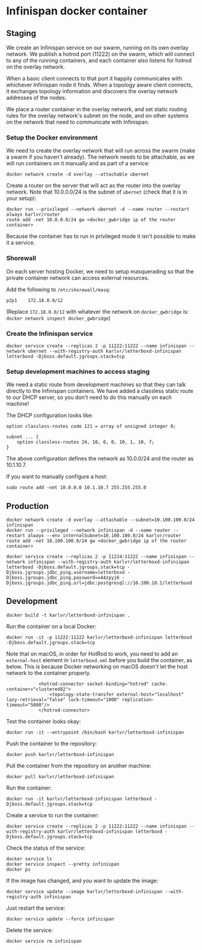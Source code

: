 # Infinispan docker container

## Staging

We create an Infinispan service on our swarm, running on its own overlay network. We publish a hotrod port (11222) on 
the swarm, which will connect to any of the running containers, and each container also listens for hotrod on the
overlay network.

When a basic client connects to that port it happily communicates with whichever Infinispan node it finds. When a 
topology aware client connects, it exchanges topology information and discovers the overlay network addresses of the nodes.

We place a router container in the overlay network, and set static routing rules for the overlay network's subnet on
the node, and on other systems on the network that need to communicate with Infinispan.

### Setup the Docker environment

We need to create the overlay network that will run across the swarm (make a swarm if you haven't already). The network
needs to be attachable, as we will run containers on it manually and as part of a service:

```
docker network create -d overlay --attachable ubernet
```

Create a router on the server that will act as the router into the overlay network. Note that 10.0.0.0/24 is the subnet of `ubernet` (check that it is in your setup):

```
docker run --privileged --network ubernet -d --name router --restart always karlvr/router
route add -net 10.0.0.0/24 gw <docker_gwbridge ip of the router container>
```

Because the container has to run in privileged mode it isn't possible to make it a service.

### Shorewall

On each server hosting Docker, we need to setup masquerading so that the private container network can access external resources.

Add the following to `/etc/shorewall/masq`:

```
p2p1	172.18.0.0/12
```

(Replace `172.18.0.0/12` with whatever the network on `docker_gwbridge` is: `docker network inspect docker_gwbridge`)

### Create the Infinispan service

```
docker service create --replicas 2 -p 11222:11222 --name infinispan --network ubernet --with-registry-auth karlvr/letterboxd-infinispan letterboxd -Djboss.default.jgroups.stack=tcp
```

### Setup development machines to access staging

We need a static route from development machines so that they can talk directly to the Infinispan containers. We have added a classless static
route to our DHCP server, so you don't need to do this manually on each machine!

The DHCP configuration looks like:

```
option classless-routes code 121 = array of unsigned integer 8;

subnet ... {
	option classless-routes 24, 10, 0, 0, 10, 1, 10, 7;
}
```

The above configuration defines the network as 10.0.0/24 and the router as 10.1.10.7.

If you want to manually configure a host:

```
sudo route add -net 10.0.0.0 10.1.10.7 255.255.255.0
```

## Production

```
docker network create -d overlay --attachable --subnet=10.100.100.0/24 infinispan
docker run --privileged --network infinispan -d --name router --restart always --env internalSubnet=10.100.100.0/24 karlvr/router
route add -net 10.100.100.0/24 gw <docker_gwbridge ip of the router container>

docker service create --replicas 2 -p 11224:11222 --name infinispan --network infinispan --with-registry-auth karlvr/letterboxd-infinispan letterboxd -Djboss.default.jgroups.stack=tcp -Djboss.jgroups.jdbc_ping.username=letterboxd -Djboss.jgroups.jdbc_ping.password=x44zpyj6 -Djboss.jgroups.jdbc_ping.url=jdbc:postgresql://10.100.10.1/letterboxd
```

## Development

```
docker build -t karlvr/letterboxd-infinispan .
```

Run the container on a local Docker:

```
docker run -it -p 11222:11222 karlvr/letterboxd-infinispan letterboxd -Djboss.default.jgroups.stack=tcp
```

Note that on macOS, in order for HotRod to work, you need to add an `external-host` element in `letterboxd.xml` before you
build the container, as below. This is because Docker networking on macOS doesn't let the host network to the container
properly.

```
            <hotrod-connector socket-binding="hotrod" cache-container="clustered82">
                <topology-state-transfer external-host="localhost" lazy-retrieval="false" lock-timeout="1000" replication-timeout="5000"/>
            </hotrod-connector>
```

Test the container looks okay:

```
docker run -it --entrypoint /bin/bash karlvr/letterboxd-infinispan
```

Push the container to the repository:

```
docker push karlvr/letterboxd-infinispan
```

Pull the container from the repository on another machine:

```
docker pull karlvr/letterboxd-infinispan
```

Run the container:

```
docker run -it karlvr/letterboxd-infinispan letterboxd -Djboss.default.jgroups.stack=tcp
```

Create a service to run the container:

```
docker service create --replicas 2 -p 11222:11222 --name infinispan --with-registry-auth karlvr/letterboxd-infinispan letterboxd -Djboss.default.jgroups.stack=tcp
```

Check the status of the service:

```
docker service ls
docker service inspect --pretty infinispan
docker ps
```

If the image has changed, and you want to update the image:

```
docker service update --image karlvr/letterboxd-infinispan --with-registry-auth infinispan
```

Just restart the service:

```
docker service update --force infinispan
```

Delete the service:

```
docker service rm infinispan
```
